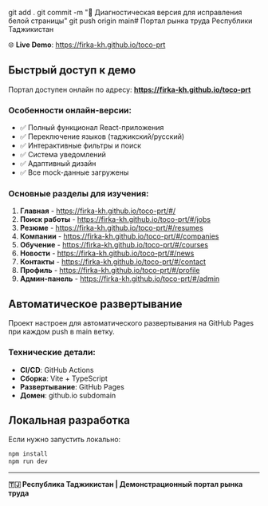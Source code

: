 git add .
git commit -m "🚨 Диагностическая версия для исправления белой страницы"
git push origin main# Портал рынка труда Республики Таджикистан

🌐 **Live Demo**: https://firka-kh.github.io/toco-prt

## Быстрый доступ к демо

Портал доступен онлайн по адресу: **https://firka-kh.github.io/toco-prt**

### Особенности онлайн-версии:
- ✅ Полный функционал React-приложения
- ✅ Переключение языков (таджикский/русский)  
- ✅ Интерактивные фильтры и поиск
- ✅ Система уведомлений
- ✅ Адаптивный дизайн
- ✅ Все mock-данные загружены

### Основные разделы для изучения:
1. **Главная** - https://firka-kh.github.io/toco-prt/#/
2. **Поиск работы** - https://firka-kh.github.io/toco-prt/#/jobs
3. **Резюме** - https://firka-kh.github.io/toco-prt/#/resumes  
4. **Компании** - https://firka-kh.github.io/toco-prt/#/companies
5. **Обучение** - https://firka-kh.github.io/toco-prt/#/courses
6. **Новости** - https://firka-kh.github.io/toco-prt/#/news
7. **Контакты** - https://firka-kh.github.io/toco-prt/#/contact
8. **Профиль** - https://firka-kh.github.io/toco-prt/#/profile
9. **Админ-панель** - https://firka-kh.github.io/toco-prt/#/admin

## Автоматическое развертывание

Проект настроен для автоматического развертывания на GitHub Pages при каждом push в main ветку.

### Технические детали:
- **CI/CD**: GitHub Actions
- **Сборка**: Vite + TypeScript
- **Развертывание**: GitHub Pages
- **Домен**: github.io subdomain

## Локальная разработка

Если нужно запустить локально:

```bash
npm install
npm run dev
```

---

**🇹🇯 Республика Таджикистан | Демонстрационный портал рынка труда**
